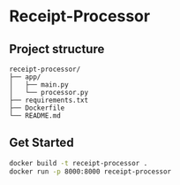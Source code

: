# Receipt-Processor

## Project structure
```
receipt-processor/
├── app/
│   ├── main.py
│   └── processor.py
├── requirements.txt
├── Dockerfile
└── README.md
```

## Get Started
```bash
docker build -t receipt-processor .
docker run -p 8000:8000 receipt-processor